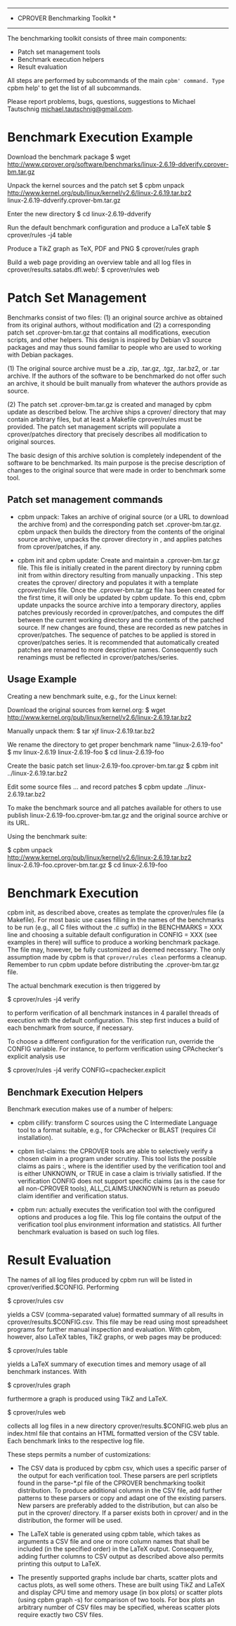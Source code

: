 ********************************
* CPROVER Benchmarking Toolkit *
********************************

The benchmarking toolkit consists of three main components:

- Patch set management tools
- Benchmark execution helpers
- Result evaluation

All steps are performed by subcommands of the main `cpbm' command. Type `cpbm
help' to get the list of all subcommands.


Please report problems, bugs, questions, suggestions to Michael Tautschnig
<michael.tautschnig@gmail.com>.

Benchmark Execution Example
===========================

Download the benchmark package
$ wget http://www.cprover.org/software/benchmarks/linux-2.6.19-ddverify.cprover-bm.tar.gz

Unpack the kernel sources and the patch set
$ cpbm unpack \
  http://www.kernel.org/pub/linux/kernel/v2.6/linux-2.6.19.tar.bz2 \
  linux-2.6.19-ddverify.cprover-bm.tar.gz

Enter the new directory
$ cd linux-2.6.19-ddverify

Run the default benchmark configuration and produce a LaTeX table
$ cprover/rules -j4 table

Produce a TikZ graph as TeX, PDF and PNG
$ cprover/rules graph

Build a web page providing an overview table and all log files in
cprover/results.satabs.dfl.web/:
$ cprover/rules web

Patch Set Management
====================

Benchmarks consist of two files:
(1) an original source archive as obtained from its original authors, without
modification and 
(2) a corresponding patch set <NAME>.cprover-bm.tar.gz that contains all
modifications, execution scripts, and other helpers.
This design is inspired by Debian v3 source packages and may thus sound familiar
to people who are used to working with Debian packages.

(1) The original source archive must be a .zip, .tar.gz, .tgz, .tar.bz2, or .tar
    archive. If the authors of the software to be benchmarked do not offer such
    an archive, it should be built manually from whatever the authors provide as
    source.

(2) The patch set <NAME>.cprover-bm.tar.gz is created and managed by cpbm update as
    described below. The archive ships a cprover/ directory that may contain
    arbitrary files, but at least a Makefile cprover/rules must be provided. The
    patch set management scripts will populate a cprover/patches directory that
    precisely describes all modification to original sources.

The basic design of this archive solution is completely independent of the
software to be benchmarked. Its main purpose is the precise description of
changes to the original source that were made in order to benchmark some tool.

Patch set management commands
-----------------------------

- cpbm unpack: Takes an archive of original source (or a URL to download the
  archive from) and the corresponding patch set <NAME>.cprover-bm.tar.gz.
  cpbm unpack then builds the directory <NAME> from the contents of the original
  source archive, unpacks the cprover directory in <NAME>, and applies patches
  from cprover/patches, if any.
  
- cpbm init and cpbm update: Create and maintain a <NAME>.cprover-bm.tar.gz
  file. This file is initially created in the parent directory by running cpbm
  init <SOURCE ARCHIVE> from within directory <NAME> resulting from manually
  unpacking <SOURCE ARCHIVE>. This step creates the cprover/ directory and
  populates it with a template cprover/rules file.
  Once the <NAME>.cprover-bm.tar.gz file has been created for the first time, it
  will only be updated by cpbm update. To this end, cpbm update <SOURCE ARCHIVE>
  unpacks the source archive into a temporary directory, applies patches
  previously recorded in cprover/patches, and computes the diff between the
  current working directory and the contents of the patched source.
  If new changes are found, these are recorded as new patches in
  cprover/patches. The sequence of patches to be applied is stored in
  cprover/patches series. It is recommended that automatically created patches
  are renamed to more descriptive names.  Consequently such renamings must be
  reflected in cprover/patches/series.

Usage Example
-------------

Creating a new benchmark suite, e.g., for the Linux kernel:

Download the original sources from kernel.org:
$ wget http://www.kernel.org/pub/linux/kernel/v2.6/linux-2.6.19.tar.bz2

Manually unpack them:
$ tar xjf linux-2.6.19.tar.bz2

We rename the directory to get proper benchmark name "linux-2.6.19-foo"
$ mv linux-2.6.19 linux-2.6.19-foo
$ cd linux-2.6.19-foo

Create the basic patch set linux-2.6.19-foo.cprover-bm.tar.gz
$ cpbm init ../linux-2.6.19.tar.bz2

Edit some source files ... and record patches
$ cpbm update ../linux-2.6.19.tar.bz2

To make the benchmark source and all patches available for others to use
publish linux-2.6.19-foo.cprover-bm.tar.gz and the original source archive or
its URL.

Using the benchmark suite:

$ cpbm unpack \
  http://www.kernel.org/pub/linux/kernel/v2.6/linux-2.6.19.tar.bz2 \
  linux-2.6.19-foo.cprover-bm.tar.gz
$ cd linux-2.6.19-foo


Benchmark Execution
===================
 
cpbm init, as described above, creates as template the cprover/rules file (a
Makefile). For most basic use cases filling in the names of the benchmarks to be
run (e.g., all C files without the .c suffix) in the BENCHMARKS = XXX line and
choosing a suitable default configuration in CONFIG = XXX (see examples in there)
will suffice to produce a working benchmark package.
The file may, however, be fully customized as deemed necessary. The only
assumption made by cpbm is that `cprover/rules clean` performs a cleanup.
Remember to run cpbm update before distributing the .cprover-bm.tar.gz file.

The actual benchmark execution is then triggered by

$ cprover/rules -j4 verify

to perform verification of all benchmark instances in 4 parallel threads of
execution with the default configuration. This step first induces a build of
each benchmark from source, if necessary.

To choose a different configuration for the verification run, override the
CONFIG variable. For instance, to perform verification using CPAchecker's
explicit analysis use

$ cprover/rules -j4 verify CONFIG=cpachecker.explicit

Benchmark Execution Helpers
---------------------------

Benchmark execution makes use of a number of helpers:

- cpbm cillify: transform C sources using the C Intermediate Language tool to a
  format suitable, e.g., for CPAchecker or BLAST (requires Cil installation).

- cpbm list-claims: the CPROVER tools are able to selectively verify a chosen
  claim in a program under scrutiny. This tool lists the possible claims as
  pairs <CLAIM>:<STATUS>, where <CLAIM> is the identifier used by the
  verification tool and <STATUS> is either UNKNOWN, or TRUE in case a claim is
  trivially satisfied.
  If the verification CONFIG does not support specific claims (as is the case
  for all non-CPROVER tools), ALL_CLAIMS:UNKNOWN is return as pseudo claim
  identifier and verification status.

- cpbm run: actually executes the verification tool with the configured options
  and produces a log file. This log file contains the output of the verification
  tool plus environment information and statistics. All further benchmark
  evaluation is based on such log files.


Result Evaluation
=================

The names of all log files produced by cpbm run will be listed in
cprover/verified.$CONFIG. Performing

$ cprover/rules csv

yields a CSV (comma-separated value) formatted summary of all results in
cprover/results.$CONFIG.csv. This file may be read using most spreadsheet
programs for further manual inspection and evaluation. With cpbm, however, also
LaTeX tables, TikZ graphs, or web pages may be produced:

$ cprover/rules table

yields a LaTeX summary of execution times and memory usage of all benchmark
instances. With

$ cprover/rules graph

furthermore a graph is produced using TikZ and LaTeX.

$ cprover/rules web

collects all log files in a new directory cprover/results.$CONFIG.web plus an
index.html file that contains an HTML formatted version of the CSV table. Each
benchmark links to the respective log file.

These steps permits a number of customizations:

- The CSV data is produced by cpbm csv, which uses a specific parser of the
  output for each verification tool. These parsers are perl scriptlets found in
  the parse-*.pl file of the CPROVER benchmarking toolkit distribution.
  To produce additional columns in the CSV file, add further patterns to these
  parsers or copy and adapt one of the existing parsers. New parsers are
  preferably added to the distribution, but can also be put in the cprover/
  directory. If a parser exists both in cprover/ and in the distribution, the
  former will be used.

- The LaTeX table is generated using cpbm table, which takes as arguments a CSV
  file and one or more column names that shall be included (in the specified
  order) in the LaTeX output. Consequently, adding further columns to CSV output
  as described above also permits printing this output to LaTeX.

- The presently supported graphs include bar charts, scatter plots and cactus plots,
  as well some others. These are built using TikZ and LaTeX and display CPU time and
  memory usage (in box plots) or scatter plots (using cpbm graph -s) for comparison 
  of two tools. For box plots an arbitrary number of CSV files may be specified, whereas
  scatter plots require exactly two CSV files.
